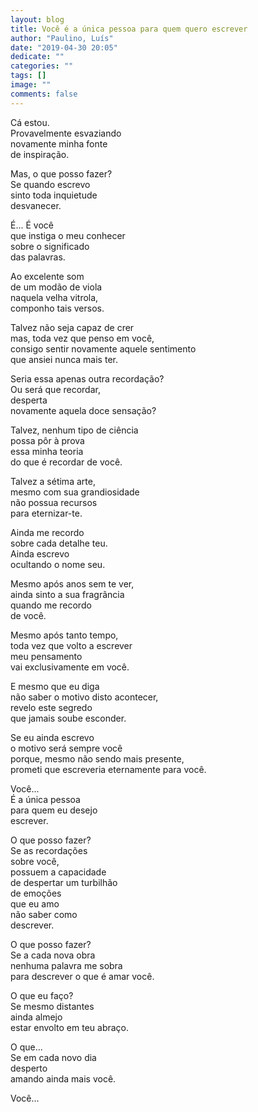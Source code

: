 ```yaml
---
layout: blog
title: Você é a única pessoa para quem quero escrever
author: "Paulino, Luís"
date: "2019-04-30 20:05"
dedicate: ""
categories: ""
tags: []
image: ""
comments: false
---
```


Cá estou.\
Provavelmente esvaziando\
novamente minha fonte\
de inspiração.

Mas, o que posso fazer?\
Se quando escrevo\
sinto toda inquietude\
desvanecer.

É... É você\
que instiga o meu conhecer\
sobre o significado\
das palavras.

Ao excelente som\
de um modão de viola\
naquela velha vitrola,\
componho tais versos.

Talvez não seja capaz de crer\
mas, toda vez que penso em você,\
consigo sentir novamente aquele sentimento\
que ansiei nunca mais ter.

Seria essa apenas outra recordação?\
Ou será que recordar,\
desperta\
novamente aquela doce sensação?

Talvez, nenhum tipo de ciência\
possa pôr à prova\
essa minha teoria\
do que é recordar de você.

Talvez a sétima arte,\
mesmo com sua grandiosidade\
não possua recursos\
para eternizar-te.

Ainda me recordo\
sobre cada detalhe teu.\
Ainda escrevo\
ocultando o nome seu.

Mesmo após anos sem te ver,\
ainda sinto a sua fragrância\
quando me recordo\
de você.

Mesmo após tanto tempo,\
toda vez que volto a escrever\
meu pensamento\
vai exclusivamente em você.

E mesmo que eu diga\
não saber o motivo disto acontecer,\
revelo este segredo\
que jamais soube esconder.

Se eu ainda escrevo\
o motivo será sempre você\
porque, mesmo não sendo mais presente,\
prometi que escreveria eternamente para você.

Você...\
É a única pessoa\
para quem eu desejo\
escrever.

O que posso fazer?\
Se as recordações\
sobre você,\
possuem a capacidade\
de despertar um turbilhão\
de emoções\
que eu amo\
não saber como\
descrever.

O que posso fazer?\
Se a cada nova obra\
nenhuma palavra me sobra\
para descrever o que é amar você.

O que eu faço?\
Se mesmo distantes\
ainda almejo\
estar envolto em teu abraço.

O que...\
Se em cada novo dia\
desperto\
amando ainda mais você.

Você...
